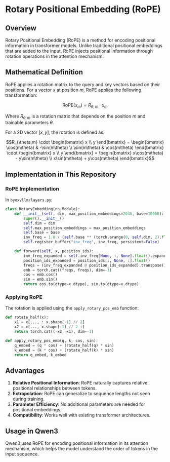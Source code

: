 # Rotary Positional Embedding (RoPE)

## Overview

Rotary Positional Embedding (RoPE) is a method for encoding positional information in transformer models. Unlike traditional positional embeddings that are added to the input, RoPE injects positional information through rotation operations in the attention mechanism.

## Mathematical Definition

RoPE applies a rotation matrix to the query and key vectors based on their positions. For a vector $x$ at position $m$, RoPE applies the following transformation:

$$\text{RoPE}(x_m) = R_{\theta,m} \cdot x_m$$

Where $R_{\theta,m}$ is a rotation matrix that depends on the position $m$ and trainable parameters $\theta$.

For a 2D vector $[x, y]$, the rotation is defined as:

$$R_{\theta,m} \cdot \begin{bmatrix} x \\ y \end{bmatrix} = \begin{bmatrix} \cos(m\theta) & -\sin(m\theta) \\ \sin(m\theta) & \cos(m\theta) \end{bmatrix} \cdot \begin{bmatrix} x \\ y \end{bmatrix} = \begin{bmatrix} x\cos(m\theta) - y\sin(m\theta) \\ x\sin(m\theta) + y\cos(m\theta) \end{bmatrix}$$

## Implementation in This Repository

### RoPE Implementation

In `byoxvllm/layers.py`:

```python
class RotaryEmbedding(nn.Module):
    def __init__(self, dim, max_position_embeddings=2048, base=10000):
        super().__init__()
        self.dim = dim
        self.max_position_embeddings = max_position_embeddings
        self.base = base
        inv_freq = 1.0 / (self.base ** (torch.arange(0, self.dim, 2).float() / self.dim))
        self.register_buffer("inv_freq", inv_freq, persistent=False)

    def forward(self, x, position_ids):
        inv_freq_expanded = self.inv_freq[None, :, None].float().expand(position_ids.shape[0], -1, 1)
        position_ids_expanded = position_ids[:, None, :].float()
        freqs = (inv_freq_expanded @ position_ids_expanded).transpose(1, 2)
        emb = torch.cat((freqs, freqs), dim=-1)
        cos = emb.cos()
        sin = emb.sin()
        return cos.to(dtype=x.dtype), sin.to(dtype=x.dtype)
```

### Applying RoPE

The rotation is applied using the `apply_rotary_pos_emb` function:

```python
def rotate_half(x):
    x1 = x[..., : x.shape[-1] // 2]
    x2 = x[..., x.shape[-1] // 2 :]
    return torch.cat((-x2, x1), dim=-1)

def apply_rotary_pos_emb(q, k, cos, sin):
    q_embed = (q * cos) + (rotate_half(q) * sin)
    k_embed = (k * cos) + (rotate_half(k) * sin)
    return q_embed, k_embed
```

## Advantages

1. **Relative Positional Information**: RoPE naturally captures relative positional relationships between tokens.
2. **Extrapolation**: RoPE can generalize to sequence lengths not seen during training.
3. **Parameter Efficiency**: No additional parameters are needed for positional embeddings.
4. **Compatibility**: Works well with existing transformer architectures.

## Usage in Qwen3

Qwen3 uses RoPE for encoding positional information in its attention mechanism, which helps the model understand the order of tokens in the input sequence.
